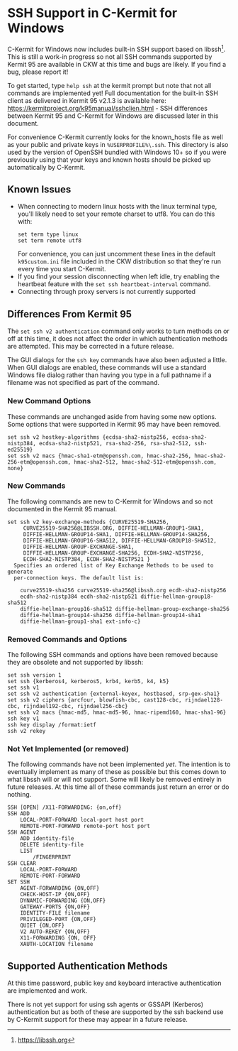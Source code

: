 # SSH Support in C-Kermit for Windows

C-Kermit for Windows now includes built-in SSH support based on libssh[^1]. This
is still a work-in progress so not all SSH commands supported by Kermit 95 are
available in CKW at this time and bugs are likely. If you find a bug, please
report it!

To get started, type `help ssh` at the kermit prompt but note that not all
commands are implemented yet! Full documentation for the built-in SSH client
as delivered in Kermit 95 v2.1.3 is available here: 
https://kermitproject.org/k95manual/sshclien.html - SSH differences between
Kermit 95 and C-Kermit for Windows are discussed later in this document.

For convenience C-Kermit currently looks for the known_hosts file as well as 
your public and private keys in `%USERPROFILE%\.ssh`. This directory is also
used by the version of OpenSSH bundled with Windows 10+ so if you were
previously using that your keys and known hosts should be picked up
automatically by C-Kermit.

## Known Issues

* When connecting to modern linux hosts with the linux terminal type, you'll
  likely need to set your remote charset to utf8. You can do this with: 
  ```
  set term type linux
  set term remote utf8
  ```
  For convenience, you can just uncomment these lines in the default
  `k95custom.ini` file included in the CKW distribution so that they're run 
  every time you start C-Kermit.
* If you find your session disconnecting when left idle, try enabling the
  heartbeat feature with the `set ssh heartbeat-interval` command.
* Connecting through proxy servers is not currently supported

## Differences From Kermit 95

The `set ssh v2 authentication` command only works to turn methods on or off at 
this time, it does not affect the order in which authentication methods are 
attempted. This may be corrected in a future release.

The GUI dialogs for the `ssh key` commands have also been adjusted a little. 
When GUI dialogs are enabled, these commands will use a standard Windows file
dialog rather than having you type in a full pathname if a filename was not
specified as part of the command.

### New Command Options
These commands are unchanged aside from having some new options. Some options
that were supported in Kermit 95 may have been removed.

```
set ssh v2 hostkey-algorithms {ecdsa-sha2-nistp256, ecdsa-sha2-nistp384, ecdsa-sha2-nistp521, rsa-sha2-256, rsa-sha2-512, ssh-ed25519}
set ssh v2 macs {hmac-sha1-etm@openssh.com, hmac-sha2-256, hmac-sha2-256-etm@openssh.com, hmac-sha2-512, hmac-sha2-512-etm@openssh.com, none}
```

### New Commands
The following commands are new to C-Kermit for Windows and so not documented in
the Kermit 95 manual.

```
set ssh v2 key-exchange-methods {CURVE25519-SHA256,
     CURVE25519-SHA256@LIBSSH.ORG, DIFFIE-HELLMAN-GROUP1-SHA1,
     DIFFIE-HELLMAN-GROUP14-SHA1, DIFFIE-HELLMAN-GROUP14-SHA256,
     DIFFIE-HELLMAN-GROUP16-SHA512, DIFFIE-HELLMAN-GROUP18-SHA512,
     DIFFIE-HELLMAN-GROUP-EXCHANGE-SHA1,
     DIFFIE-HELLMAN-GROUP-EXCHANGE-SHA256, ECDH-SHA2-NISTP256,
     ECDH-SHA2-NISTP384, ECDH-SHA2-NISTP521 }
  Specifies an ordered list of Key Exchange Methods to be used to generate
  per-connection keys. The default list is:

    curve25519-sha256 curve25519-sha256@libssh.org ecdh-sha2-nistp256
    ecdh-sha2-nistp384 ecdh-sha2-nistp521 diffie-hellman-group18-sha512
    diffie-hellman-group16-sha512 diffie-hellman-group-exchange-sha256
    diffie-hellman-group14-sha256 diffie-hellman-group14-sha1
    diffie-hellman-group1-sha1 ext-info-c}
```

### Removed Commands and Options
The following SSH commands and options have been removed because they are
obsolete and not supported by libssh:

```
set ssh version 1
set ssh {kerberos4, kerberos5, krb4, kerb5, k4, k5}
set ssh v1
set ssh v2 authentication {external-keyex, hostbased, srp-gex-sha1}
set ssh v2 ciphers {arcfour, blowfish-cbc, cast128-cbc, rijndael128-cbc, rijndael192-cbc, rijndael256-cbc}
set ssh v2 macs {hmac-md5, hmac-md5-96, hmac-ripemd160, hmac-sha1-96}
ssh key v1
ssh key display /format:ietf
ssh v2 rekey
```

### Not Yet Implemented (or removed)
The following commands have not been implemented _yet_. The intention is to
eventually implement as many of these as possible but this comes down to what
libssh will or will not support. Some will likely be removed entirely in future
releases. At this time all of these commands just return an error or do nothing.

```
SSH [OPEN] /X11-FORWARDING: {on,off}
SSH ADD
    LOCAL-PORT-FORWARD local-port host port
    REMOTE-PORT-FORWARD remote-port host port
SSH AGENT    
    ADD identity-file
    DELETE identity-file
    LIST
        /FINGERPRINT
SSH CLEAR
    LOCAL-PORT-FORWARD
    REMOTE-PORT-FORWARD
SET SSH
    AGENT-FORWARDING {ON,OFF}
    CHECK-HOST-IP {ON,OFF}
    DYNAMIC-FORWARDING {ON,OFF}
    GATEWAY-PORTS {ON,OFF}
    IDENTITY-FILE filename
    PRIVILEGED-PORT {ON,OFF}
    QUIET {ON,OFF}
    V2 AUTO-REKEY {ON,OFF}
    X11-FORWARDING {ON, OFF}
    XAUTH-LOCATION filename
```

## Supported Authentication Methods

At this time password, public key and keyboard interactive authentication are 
implemented and work.

There is not yet support for using ssh agents or GSSAPI (Kerberos)
authentication but as both of these are supported by the ssh backend use by
C-Kermit support for these may appear in a future release.

[^1]: https://libssh.org